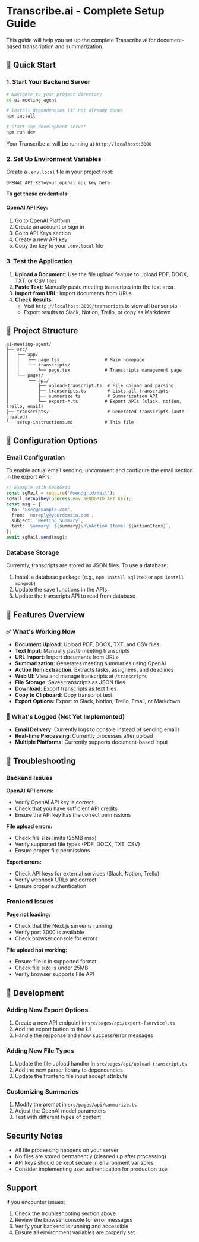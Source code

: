 # Transcribe.ai - Complete Setup Guide

This guide will help you set up the complete Transcribe.ai for document-based transcription and summarization.

## 🚀 Quick Start

### 1. Start Your Backend Server

```bash
# Navigate to your project directory
cd ai-meeting-agent

# Install dependencies (if not already done)
npm install

# Start the development server
npm run dev
```

Your Transcribe.ai will be running at `http://localhost:3000`

### 2. Set Up Environment Variables

Create a `.env.local` file in your project root:

```env
OPENAI_API_KEY=your_openai_api_key_here
```

**To get these credentials:**

#### OpenAI API Key:
1. Go to [OpenAI Platform](https://platform.openai.com/)
2. Create an account or sign in
3. Go to API Keys section
4. Create a new API key
5. Copy the key to your `.env.local` file

### 3. Test the Application

1. **Upload a Document**: Use the file upload feature to upload PDF, DOCX, TXT, or CSV files
2. **Paste Text**: Manually paste meeting transcripts into the text area
3. **Import from URL**: Import documents from URLs
4. **Check Results**: 
   - Visit `http://localhost:3000/transcripts` to view all transcripts
   - Export results to Slack, Notion, Trello, or copy as Markdown

## 📁 Project Structure

```
ai-meeting-agent/
├── src/
│   ├── app/
│   │   ├── page.tsx                 # Main homepage
│   │   └── transcripts/
│   │       └── page.tsx             # Transcripts management page
│   └── pages/
│       └── api/
│           ├── upload-transcript.ts  # File upload and parsing
│           ├── transcripts.ts        # Lists all transcripts
│           ├── summarize.ts          # Summarization API
│           └── export-*.ts          # Export APIs (slack, notion, trello, email)
├── transcripts/                      # Generated transcripts (auto-created)
└── setup-instructions.md            # This file
```

## 🔧 Configuration Options

### Email Configuration
To enable actual email sending, uncomment and configure the email section in the export APIs:

```typescript
// Example with SendGrid
const sgMail = require('@sendgrid/mail');
sgMail.setApiKey(process.env.SENDGRID_API_KEY);
const msg = {
  to: 'user@example.com',
  from: 'noreply@yourdomain.com',
  subject: `Meeting Summary`,
  text: `Summary: ${summary}\n\nAction Items: ${actionItems}`,
};
await sgMail.send(msg);
```

### Database Storage
Currently, transcripts are stored as JSON files. To use a database:

1. Install a database package (e.g., `npm install sqlite3` or `npm install mongodb`)
2. Update the save functions in the APIs
3. Update the transcripts API to read from database

## 🎯 Features Overview

### ✅ What's Working Now

- **Document Upload**: Upload PDF, DOCX, TXT, and CSV files
- **Text Input**: Manually paste meeting transcripts
- **URL Import**: Import documents from URLs
- **Summarization**: Generates meeting summaries using OpenAI
- **Action Item Extraction**: Extracts tasks, assignees, and deadlines
- **Web UI**: View and manage transcripts at `/transcripts`
- **File Storage**: Saves transcripts as JSON files
- **Download**: Export transcripts as text files
- **Copy to Clipboard**: Copy transcript text
- **Export Options**: Export to Slack, Notion, Trello, Email, or Markdown

### 🔄 What's Logged (Not Yet Implemented)

- **Email Delivery**: Currently logs to console instead of sending emails
- **Real-time Processing**: Currently processes after upload
- **Multiple Platforms**: Currently supports document-based input

## 🐛 Troubleshooting

### Backend Issues

**OpenAI API errors:**
- Verify OpenAI API key is correct
- Check that you have sufficient API credits
- Ensure the API key has the correct permissions

**File upload errors:**
- Check file size limits (25MB max)
- Verify supported file types (PDF, DOCX, TXT, CSV)
- Ensure proper file permissions

**Export errors:**
- Check API keys for external services (Slack, Notion, Trello)
- Verify webhook URLs are correct
- Ensure proper authentication

### Frontend Issues

**Page not loading:**
- Check that the Next.js server is running
- Verify port 3000 is available
- Check browser console for errors

**File upload not working:**
- Ensure file is in supported format
- Check file size is under 25MB
- Verify browser supports File API

## 🚀 Development

### Adding New Export Options

1. Create a new API endpoint in `src/pages/api/export-[service].ts`
2. Add the export button to the UI
3. Handle the response and show success/error messages

### Adding New File Types

1. Update the file upload handler in `src/pages/api/upload-transcript.ts`
2. Add the new parser library to dependencies
3. Update the frontend file input accept attribute

### Customizing Summaries

1. Modify the prompt in `src/pages/api/summarize.ts`
2. Adjust the OpenAI model parameters
3. Test with different types of content

## Security Notes

- All file processing happens on your server
- No files are stored permanently (cleaned up after processing)
- API keys should be kept secure in environment variables
- Consider implementing user authentication for production use

## Support

If you encounter issues:
1. Check the troubleshooting section above
2. Review the browser console for error messages
3. Verify your backend is running and accessible
4. Ensure all environment variables are properly set 
